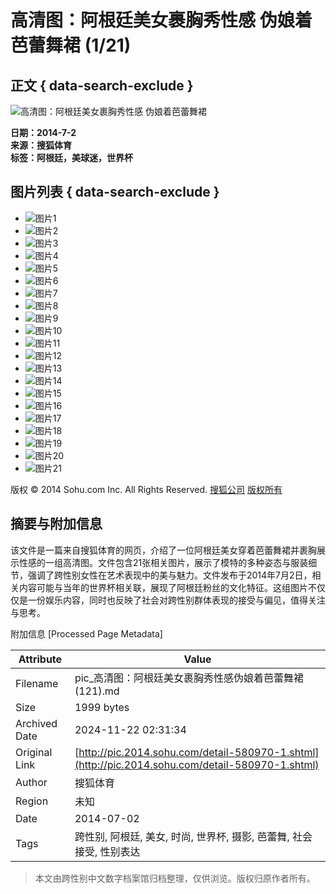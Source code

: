 # 高清图：阿根廷美女裹胸秀性感 伪娘着芭蕾舞裙 (1/21)

## 正文 { data-search-exclude }


![高清图：阿根廷美女裹胸秀性感 伪娘着芭蕾舞裙](http://m1.biz.itc.cn/pic/new/n/20/93/Img6849320_n.jpg)

**日期：2014-7-2**  
**来源：搜狐体育**  
**标签：阿根廷，美球迷，世界杯**  

## 图片列表 { data-search-exclude }
- ![图片1](http://m3.biz.itc.cn/pic/new/stn/22/93/Img6849322_stn.jpg)
- ![图片2](http://m1.biz.itc.cn/pic/new/stn/20/93/Img6849320_stn.jpg)
- ![图片3](http://m4.biz.itc.cn/pic/new/stn/19/93/Img6849319_stn.jpg)
- ![图片4](http://m1.biz.itc.cn/pic/new/stn/24/93/Img6849324_stn.jpg)
- ![图片5](http://m4.biz.itc.cn/pic/new/stn/23/93/Img6849323_stn.jpg)
- ![图片6](http://m2.biz.itc.cn/pic/new/stn/21/93/Img6849321_stn.jpg)
- ![图片7](http://m3.biz.itc.cn/pic/new/stn/18/93/Img6849318_stn.jpg)
- ![图片8](http://m2.biz.itc.cn/pic/new/stn/17/93/Img6849317_stn.jpg)
- ![图片9](http://m4.biz.itc.cn/pic/new/stn/15/93/Img6849315_stn.jpg)
- ![图片10](http://m1.biz.itc.cn/pic/new/stn/12/88/Img6848812_stn.jpg)
- ![图片11](http://m2.biz.itc.cn/pic/new/stn/13/88/Img6848813_stn.jpg)
- ![图片12](http://m1.biz.itc.cn/pic/new/stn/16/88/Img6848816_stn.jpg)
- ![图片13](http://m4.biz.itc.cn/pic/new/stn/15/88/Img6848815_stn.jpg)
- ![图片14](http://m3.biz.itc.cn/pic/new/stn/14/88/Img6848814_stn.jpg)
- ![图片15](http://m4.biz.itc.cn/pic/new/stn/11/88/Img6848811_stn.jpg)
- ![图片16](http://m3.biz.itc.cn/pic/new/stn/10/88/Img6848810_stn.jpg)
- ![图片17](http://m2.biz.itc.cn/pic/new/stn/09/88/Img6848809_stn.jpg)
- ![图片18](http://m1.biz.itc.cn/pic/new/stn/08/88/Img6848808_stn.jpg)
- ![图片19](http://m4.biz.itc.cn/pic/new/stn/07/88/Img6848807_stn.jpg)
- ![图片20](http://m3.biz.itc.cn/pic/new/stn/06/88/Img6848806_stn.jpg)
- ![图片21](http://m1.biz.itc.cn/pic/new/stn/16/93/Img6849316_stn.jpg)

版权 © 2014 Sohu.com Inc. All Rights Reserved. [搜狐公司](http://corp.sohu.com/s2007/copyright/) [版权所有](http://corp.sohu.com/s2007/copyright/)

## 摘要与附加信息

<!-- tcd_abstract -->
该文件是一篇来自搜狐体育的网页，介绍了一位阿根廷美女穿着芭蕾舞裙并裹胸展示性感的一组高清图。文件包含21张相关图片，展示了模特的多种姿态与服装细节，强调了跨性别女性在艺术表现中的美与魅力。文件发布于2014年7月2日，相关内容可能与当年的世界杯相关联，展现了阿根廷粉丝的文化特征。这组图片不仅仅是一份娱乐内容，同时也反映了社会对跨性别群体表现的接受与偏见，值得关注与思考。
<!-- tcd_abstract_end -->

附加信息 [Processed Page Metadata]

| Attribute       | Value                                  |
|-----------------|----------------------------------------|
| Filename        | pic_高清图：阿根廷美女裹胸秀性感伪娘着芭蕾舞裙(121).md                             |
| Size            | 1999 bytes                           |
| Archived Date   | 2024-11-22 02:31:34                             |
| Original Link   | [http://pic.2014.sohu.com/detail-580970-1.shtml](http://pic.2014.sohu.com/detail-580970-1.shtml)                       |
| Author          | 搜狐体育                               |
| Region          | 未知                               |
| Date            | 2014-07-02                                 |
| Tags            | 跨性别, 阿根廷, 美女, 时尚, 世界杯, 摄影, 芭蕾舞, 社会接受, 性别表达                                 |
>
> 本文由跨性别中文数字档案馆归档整理，仅供浏览。版权归原作者所有。
>